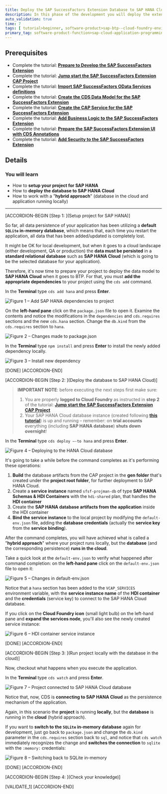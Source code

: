 ```yaml
---
title: Deploy the SAP SuccessFactors Extension Database to SAP HANA Cloud
description: In this phase of the development you will deploy the extension database to SAP HANA Cloud.
auto_validation: true
time: 7
tags: [ tutorial>beginner, software-product>sap-btp--cloud-foundry-environment]
primary_tag: software-product-function>sap-cloud-application-programming-model
---
```


## Prerequisites
 - Complete the tutorial: [**Prepare to Develop the SAP SuccessFactors Extension**](cap-extend-sfsf-intro)
 - Complete the tutorial: [**Jump start the SAP SuccessFactors Extension CAP Project**](cap-extend-sfsf-jumpstart)
 - Complete the tutorial: [**Import SAP SuccessFactors OData Services definitions**](cap-extend-sfsf-import-services)
 - Complete the tutorial: [**Create the CDS Data Model for the SAP SuccessFactors Extension**](cap-extend-sfsf-data-model)
 - Complete the tutorial: [**Create the CAP Service for the SAP SuccessFactors Extension**](cap-extend-sfsf-create-service)
 - Complete the tutorial: [**Add Business Logic to the SAP SuccessFactors Extension**](cap-extend-sfsf-add-logic)
 - Complete the tutorial: [**Prepare the SAP SuccessFactors Extension UI with CDS Annotations**](cap-extend-sfsf-ui-annotations)
 - Complete the tutorial: [**Add Security to the SAP SuccessFactors Extension**](cap-extend-sfsf-add-security)

## Details
### You will learn
  - How to **setup your project for SAP HANA**
  - How to **deploy the database to SAP HANA Cloud**
  - How to work with a "**hybrid approach**" (database in the cloud and application running locally)

---

[ACCORDION-BEGIN [Step 1: ](Setup project for SAP HANA)]

So far, all data persistence of your application has been utilizing a **default `SQLite` in-memory database**, which means that, each time you restart the application, all data that has been added/updated is completely lost.

It might be OK for local development, but when it goes to a cloud landscape (either development, QA or production) the **data must be persisted** in a **standard relational database** such as **SAP HANA Cloud** (which is going to be the selected database for your application).

Therefore, it's now time to prepare your project to deploy the data model to **SAP HANA Cloud** when it goes to BTP. For that, you must **add the appropriate dependencies** to your project using the `cds add` command.

In the **Terminal** type `cds add hana` and press **Enter**.

![Figure 1 – Add SAP HANA dependencies to project](dependencies.png)

On the **left-hand pane** click on the `package.json` file to open it. Examine the contents and notice the modifications in the `dependencies` and `cds.requires` sections and the new `cds.hana` section. Change the `db.kind` from the `cds.requires` section to `hana`.

![Figure 2 – Changes made to package.json](package-json.png)

In the **Terminal** type `npm install` and press **Enter** to install the newly added dependency locally.

![Figure 3 – Install new dependency](install-dep.png)

[DONE]
[ACCORDION-END]

[ACCORDION-BEGIN [Step 2: ](Deploy the database to SAP HANA Cloud)]

> **IMPORTANT NOTE**: before executing the next steps first make sure:
>
> 1. You are properly **logged to Cloud Foundry** as instructed in **step 2** of the tutorial: [**Jump start the SAP SuccessFactors Extension CAP Project**](cap-extend-sfsf-jumpstart)
> 2. Your SAP HANA Cloud database instance (created following [**this tutorial**](hana-cloud-deploying)) is up and running – remember: on **trial accounts** everything (including **SAP HANA database**) **shuts down overnight**!

In the **Terminal** type `cds deploy –-to hana` and press **Enter**.

![Figure 4 – Deploying to the HANA Cloud database](deploy.png)

It's going to take a while before the command completes as it's performing these operations:

1. **Build** the database artifacts from the CAP project in the **gen folder** that's created under the **project root folder**, for further deployment to SAP HANA Cloud.
2. Create a **service instance** named `sfsf-projman-db` of type **SAP HANA Schemas & HDI Containers** with the `hdi-shared` plan, that handles the **HDI container**
3. Create the **SAP HANA database artifacts from the application** inside the HDI container
4. **Bind the service instance** to the local project by modifying the `default-env.json` file, adding the **database credentials** (actually the **service key** from the **service binding**).

After the command completes, you will have achieved what is called a "**hybrid approach**" where your project runs locally, but the **database** (and the corresponding persistence) **runs in the cloud**.

Take a quick look at the `default-env.json` to verify what happened after command completion: on the **left-hand pane** click on the `default-env.json` file to open it:

![Figure 5 – Changes in default-env.json](default-env.png)

Notice that a `hana` section has been added to the `VCAP_SERVICES` environment variable, with the **service instance name** of the **HDI container** and the **credentials** (service key) to connect to the SAP HANA Cloud database.

If you click on the **Cloud Foundry icon** (small light bulb) on the left-hand pane and **expand the services node**, you'll also see the newly created service instance:

![Figure 6 – HDI container service instance](hdi-service.png)

[DONE]
[ACCORDION-END]

[ACCORDION-BEGIN [Step 3: ](Run project locally with the database in the cloud)]

Now, checkout what happens when you execute the application.

In the **Terminal** type `cds watch` and press **Enter**.

![Figure 7 – Project connected to SAP HANA Cloud database](connect-to-hc.png)

Notice that, now, CDS is **connecting to SAP HANA Cloud** as the persistence mechanism of the application.

Again, in this scenario the **project** is running **locally**, but the **database** is running in the **cloud** (hybrid approach).

If you want to **switch to the `SQLite` in-memory database** again for development, just go back to `package.json` and change the `db.kind` parameter in the `cds.requires` section back to `sql`, and notice that `cds watch` immediately recognizes the change and **switches the connection** to `sqlite` with the `:memory:` credentials:

![Figure 8 – Switching back to SQLite in-memory](sqlite.png)

[DONE]
[ACCORDION-END]

[ACCORDION-BEGIN [Step 4: ](Check your knowledge)]

[VALIDATE_1]
[ACCORDION-END]
